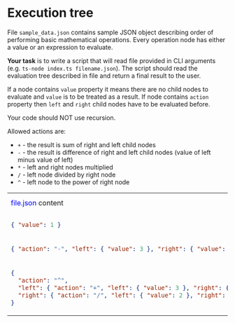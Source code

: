# Execution tree

File `sample_data.json` contains sample JSON object describing order of performing basic mathematical operations. Every operation node has either a value or an expression to evaluate.

**Your task** is to write a script that will read file provided in CLI arguments (e.g. `ts-node index.ts filename.json`). The script should read the evaluation tree described in file and return a final result to the user.

If a node contains `value` property it means there are no child nodes to evaluate and `value` is to be treated as a result. If node contains `action` property then `left` and `right` child nodes have to be evaluated before.

Your code should NOT use recursion.

Allowed actions are:

- `+` - the result is sum of right and left child nodes
- `-` - the result is difference of right and left child nodes (value of left minus value of left)
- `*` - left and right nodes multiplied
- `/` - left node divided by right node
- `^` - left node to the power of right node

<table>
  <tr>
    <td> <span style="color:blue">file.json</span> content</td>
    <td>expected output</td>
  </tr>
  <tr>
    <td>

```json
{ "value": 1 }
```

  </td>
    <td>1</td>

  </tr>
  <tr>
    <td>

```json
{ "action": "-", "left": { "value": 3 }, "right": { "value": 1 } }
```

  </td>
  <td>2</td>

  <tr>
    <td>

```json
{
  "action": "^",
  "left": { "action": "+", "left": { "value": 3 }, "right": { "value": 1 } },
  "right": { "action": "/", "left": { "value": 2 }, "right": { "value": 2 } }
}
```

  </td>
  <td>4</td>
  </tr>

  </tr>
</table>
